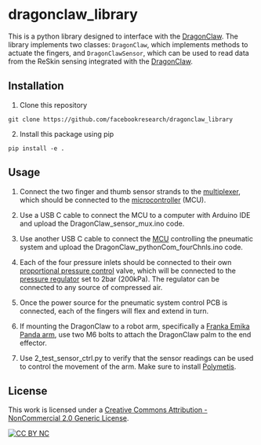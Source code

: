 # dragonclaw_library
This is a python library designed to interface with the [DragonClaw](https://vasu1360.github.io/DragonClaw/). The library implements two classes: 
`DragonClaw`, which implements methods to actuate the fingers, and `DragonClawSensor`, which can be used
to read data from the ReSkin sensing integrated with the [DragonClaw](https://vasu1360.github.io/DragonClaw/). 

## Installation
1. Clone this repository
```
git clone https://github.com/facebookresearch/dragonclaw_library
```
2. Install this package using pip
```
pip install -e .
```

## Usage
1. Connect the two finger and thumb sensor strands to the [multiplexer](https://www.sparkfun.com/products/16784), which should be connected to the [microcontroller](https://www.adafruit.com/product/4600) (MCU). 

2. Use a USB C cable to connect the MCU to a computer with Arduino IDE and upload the DragonClaw_sensor_mux.ino code.

3. Use another USB C cable to connect the [MCU](https://www.pjrc.com/store/teensy40.html) controlling the pneumatic system and upload the DragonClaw_pythonCom_fourChnls.ino code. 

4. Each of the four pressure inlets should be connected to their own [proportional pressure control](https://www.festo.com/us/en/a/download-document/datasheet/8046305) valve, which will be connected to the [pressure regulator](https://www.festo.com/hk/en/a/download-document/datasheet/529166) set to 2bar (200kPa). The regulator can be connected to any source of compressed air. 

5. Once the power source for the pneumatic system control PCB is connected, each of the fingers will flex and extend in turn.

6. If mounting the DragonClaw to a robot arm, specifically a [Franka Emika Panda arm](https://www.franka.de/), use two M6 bolts to attach the DragonClaw palm to the end effector. 

7. Use 2_test_sensor_ctrl.py to verify that the sensor readings can be used to control the movement of the arm. Make sure to install [Polymetis](https://facebookresearch.github.io/fairo/polymetis/).


## License 
This work is licensed under a
[Creative Commons Attribution - NonCommercial 2.0 Generic License][cc-by].

[![CC BY NC][cc-by-image]][cc-by]

[cc-by]: https://creativecommons.org/licenses/by-nc/2.0/
[cc-by-image]: https://i.creativecommons.org/l/by-nc/2.0/88x31.png

